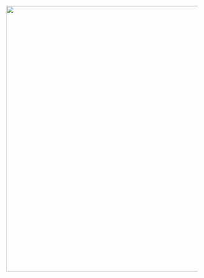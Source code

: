 <br>
<img height="700" src="https://w7.pngwing.com/pngs/278/321/png-transparent-gopher-hd-logo.png" />
<br>
